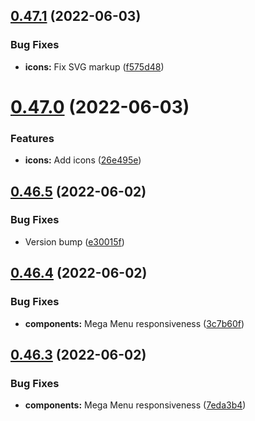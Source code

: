 ## [0.47.1](https://github.com/jacecotton/tcds/compare/v0.47.0...v0.47.1) (2022-06-03)


### Bug Fixes

* **icons:** Fix SVG markup ([f575d48](https://github.com/jacecotton/tcds/commit/f575d484c95e7be30e0fc9b12e7c224083c6ba35))



# [0.47.0](https://github.com/jacecotton/tcds/compare/v0.46.5...v0.47.0) (2022-06-03)


### Features

* **icons:** Add icons ([26e495e](https://github.com/jacecotton/tcds/commit/26e495edbe0821973a8fe0f3bc67c306e96cb60f))



## [0.46.5](https://github.com/jacecotton/tcds/compare/v0.46.4...v0.46.5) (2022-06-02)


### Bug Fixes

* Version bump ([e30015f](https://github.com/jacecotton/tcds/commit/e30015f55b6a760bd237e2d57e067d6a9c6d2cb7))



## [0.46.4](https://github.com/jacecotton/tcds/compare/v0.46.3...v0.46.4) (2022-06-02)


### Bug Fixes

* **components:** Mega Menu responsiveness ([3c7b60f](https://github.com/jacecotton/tcds/commit/3c7b60f262828b9d85e52e771f5eb63684650a1f))



## [0.46.3](https://github.com/jacecotton/tcds/compare/v0.46.2...v0.46.3) (2022-06-02)


### Bug Fixes

* **components:** Mega Menu responsiveness ([7eda3b4](https://github.com/jacecotton/tcds/commit/7eda3b451252f4c4fb7d1b1b87aea84f44c8abdb))




